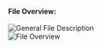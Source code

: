 <b>File Overview:</b><br><br>
<img src="http://i65.tinypic.com/2pt1l69.jpg" border="0" alt="General File Description"></a><br>
<img src="http://i67.tinypic.com/21d3pdv.jpg" border="0" alt="File Overview"></a>

